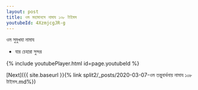 ```yaml
---
layout: post
title: ওম মহামানসে নামায ১০৮ টাইমস
youtubeId: 4XzmjcgJR-g
---
```

 
 
 ওম সুমুখযা নামায  
 
 -  যার চেহারা সুন্দর 
 
  
 
  
 
 
 
 
 
 


{% include youtubePlayer.html id=page.youtubeId %}
 
[Next]({{ site.baseurl }}{% link  split2/_posts/2020-03-07-ওম তন্তুবার্ধনায় নামায ১০৮ টাইমস.md%})
 
